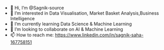 - 👋 Hi, I’m @Sagnik-source
- 👀 I’m interested in Data Visualisation, Market Basket Analysis,Business Intelligence
- 🌱 I’m currently learning Data Science & Machine Learning
- 💞️ I’m looking to collaborate on AI & Machine Learning
- 📫 How to reach me: https://www.linkedin.com/in/sagnik-saha-167758151



